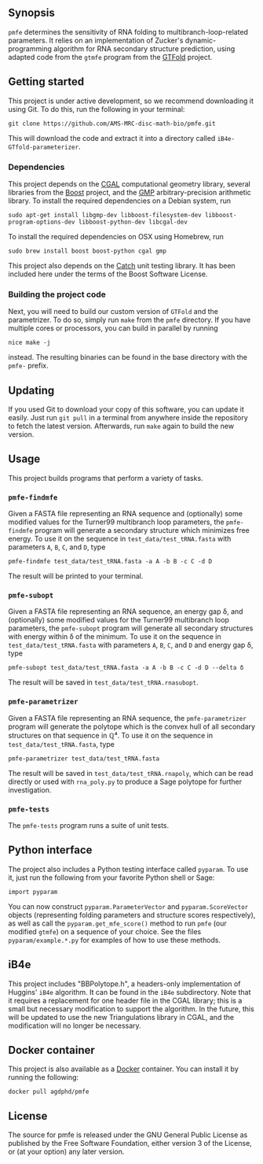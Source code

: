## Synopsis

`pmfe` determines the sensitivity of RNA folding to multibranch-loop-related parameters.
It relies on an implementation of Zucker's dynamic-programming algorithm for RNA secondary structure prediction, using adapted code from the `gtmfe` program from the [GTFold][gtfold] project.

## Getting started

This project is under active development, so we recommend downloading it using Git.
To do this, run the following in your terminal:

```
git clone https://github.com/AMS-MRC-disc-math-bio/pmfe.git
```

This will download the code and extract it into a directory called `iB4e-GTfold-parameterizer`.

### Dependencies
This project depends on the [CGAL][cgal] computational geometry library, several libraries from the [Boost][boost] project, and the [GMP][gmp] arbitrary-precision arithmetic library.
To install the required dependencies on a Debian system, run

    sudo apt-get install libgmp-dev libboost-filesystem-dev libboost-program-options-dev libboost-python-dev libcgal-dev

To install the required dependencies on OSX using Homebrew, run

    sudo brew install boost boost-python cgal gmp

This project also depends on the [Catch][catch] unit testing library.
It has been included here under the terms of the Boost Software License.


### Building the project code
Next, you will need to build our custom version of `GTFold` and the parametrizer.
To do so, simply run `make` from the `pmfe` directory.
If you have multiple cores or processors, you can build in parallel by running

    nice make -j

instead.
The resulting binaries can be found in the base directory with the `pmfe-` prefix.

## Updating

If you used Git to download your copy of this software, you can update it easily.
Just run `git pull` in a terminal from anywhere inside the repository to fetch the latest version.
Afterwards, run `make` again to build the new version.

## Usage
This project builds programs that perform a variety of tasks.

### `pmfe-findmfe`
Given a FASTA file representing an RNA sequence and (optionally) some modified values for the Turner99 multibranch loop parameters, the `pmfe-findmfe` program will generate a secondary structure which minimizes free energy.
To use it on the sequence in `test_data/test_tRNA.fasta` with parameters `A`, `B`, `C`, and `D`, type

    pmfe-findmfe test_data/test_tRNA.fasta -a A -b B -c C -d D

The result will be printed to your terminal.

### `pmfe-subopt`
Given a FASTA file representing an RNA sequence, an energy gap δ, and (optionally) some modified values for the Turner99 multibranch loop parameters, the `pmfe-subopt` program will generate all secondary structures with energy within δ of the minimum.
To use it on the sequence in `test_data/test_tRNA.fasta` with parameters `A`, `B`, `C`, and `D` and energy gap δ, type

    pmfe-subopt test_data/test_tRNA.fasta -a A -b B -c C -d D --delta δ

The result will be saved in `test_data/test_tRNA.rnasubopt`.

### `pmfe-parametrizer`
Given a FASTA file representing an RNA sequence, the `pmfe-parametrizer` program will generate the polytope which is the convex hull of all secondary structures on that sequence in ℚ⁴.
To use it on the sequence in `test_data/test_tRNA.fasta`, type

    pmfe-parametrizer test_data/test_tRNA.fasta

The result will be saved in `test_data/test_tRNA.rnapoly`, which can be read directly or used with `rna_poly.py` to produce a Sage polytope for further investigation.

### `pmfe-tests`
The `pmfe-tests` program runs a suite of unit tests.

## Python interface

The project also includes a Python testing interface called `pyparam`.
To use it, just run the following from your favorite Python shell or Sage:

    import pyparam

You can now construct `pyparam.ParameterVector` and `pyparam.ScoreVector` objects (representing folding parameters and structure scores respectively), as well as call the `pyparam.get_mfe_score()` method to run `pmfe` (our modified `gtmfe`) on a sequence of your choice.
See the files `pyparam/example.*.py` for examples of how to use these methods.

## iB4e

This project includes "BBPolytope.h", a headers-only implementation of Huggins' `iB4e` algorithm.
It can be found in the `iB4e` subdirectory.
Note that it requires a replacement for one header file in the CGAL library; this is a small but necessary modification to support the algorithm.
In the future, this will be updated to use the new Triangulations library in CGAL, and the modification will no longer be necessary.

## Docker container

This project is also available as a [Docker][docker] container.
You can install it by running the following:

    docker pull agdphd/pmfe

## License

The source for pmfe is released under the GNU General Public License as published by the Free Software Foundation, either version 3 of the License, or (at your option) any later version.

[macports]: //www.macports.org/
[openmp]: http://openmp.org/
[opemmp-dl]: http://openmp.org/wp/openmp-compilers/
[gmp]: //gmplib.org/
[gmp-dl]: //gmplib.org/#DOWNLOAD
[sage]: //sagemath.org
[cgal]: //www.cgal.org
[boost]: //www.boost.org
[boost-getstarted]: //www.boost.org/doc/libs/1_57_0/more/getting_started/unix-variants.html
[cmake]: //www.cmake.org/download/
[gtfold]: //gtfold.sourceforge.net/
[docker]: //docker.io/
[catch]: //github.com/philsquared/Catch
